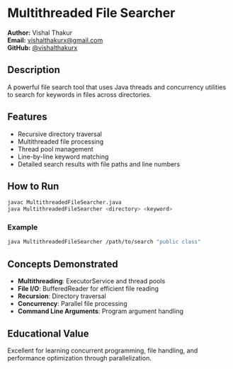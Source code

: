 # Multithreaded File Searcher

**Author:** Vishal Thakur  
**Email:** vishalthakurx@gmail.com  
**GitHub:** [@vishalthakurx](https://github.com/vishalthakurx)

## Description
A powerful file search tool that uses Java threads and concurrency utilities to search for keywords in files across directories.

## Features
- Recursive directory traversal
- Multithreaded file processing
- Thread pool management
- Line-by-line keyword matching
- Detailed search results with file paths and line numbers

## How to Run
```bash
javac MultithreadedFileSearcher.java
java MultithreadedFileSearcher <directory> <keyword>
```

### Example
```bash
java MultithreadedFileSearcher /path/to/search "public class"
```

## Concepts Demonstrated
- **Multithreading**: ExecutorService and thread pools
- **File I/O**: BufferedReader for efficient file reading
- **Recursion**: Directory traversal
- **Concurrency**: Parallel file processing
- **Command Line Arguments**: Program argument handling

## Educational Value
Excellent for learning concurrent programming, file handling, and performance optimization through parallelization.
